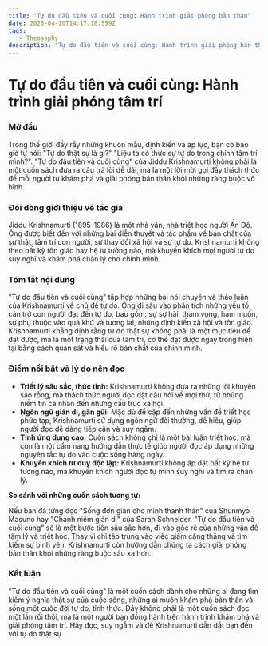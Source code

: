 ```yaml
---
title: "Tự do đầu tiên và cuối cùng: Hành trình giải phóng bản thân"
date: 2025-04-10T14:17:18.559Z
tags:
   - Theosophy
description: "Tự do đầu tiên và cuối cùng: Hành trình giải phóng bản thân"
---
```


# Tự do đầu tiên và cuối cùng: Hành trình giải phóng tâm trí

### Mở đầu

Trong thế giới đầy rẫy những khuôn mẫu, định kiến và áp lực, bạn có bao giờ tự hỏi: "Tự do thật sự là gì?" "Liệu ta có thực sự tự do trong chính tâm trí mình?". "Tự do đầu tiên và cuối cùng" của Jiddu Krishnamurti không phải là một cuốn sách đưa ra câu trả lời dễ dãi, mà là một lời mời gọi đầy thách thức để mỗi người tự khám phá và giải phóng bản thân khỏi những ràng buộc vô hình.

### Đôi dòng giới thiệu về tác giả

Jiddu Krishnamurti (1895-1986) là một nhà văn, nhà triết học người Ấn Độ. Ông được biết đến với những bài diễn thuyết và tác phẩm về bản chất của sự thật, tâm trí con người, sự thay đổi xã hội và sự tự do. Krishnamurti không theo bất kỳ tôn giáo hay hệ tư tưởng nào, mà khuyến khích mọi người tự do suy nghĩ và khám phá chân lý cho chính mình.

### Tóm tắt nội dung

"Tự do đầu tiên và cuối cùng" tập hợp những bài nói chuyện và thảo luận của Krishnamurti về chủ đề tự do. Ông đi sâu vào phân tích những yếu tố cản trở con người đạt đến tự do, bao gồm: sự sợ hãi, tham vọng, ham muốn, sự phụ thuộc vào quá khứ và tương lai, những định kiến xã hội và tôn giáo. Krishnamurti khẳng định rằng tự do thật sự không phải là một mục tiêu để đạt được, mà là một trạng thái của tâm trí, có thể đạt được ngay trong hiện tại bằng cách quan sát và hiểu rõ bản chất của chính mình.

### Điểm nổi bật và lý do nên đọc

*   **Triết lý sâu sắc, thức tỉnh:** Krishnamurti không đưa ra những lời khuyên sáo rỗng, mà thách thức người đọc đặt câu hỏi về mọi thứ, từ những niềm tin cá nhân đến những cấu trúc xã hội.
*   **Ngôn ngữ giản dị, gần gũi:** Mặc dù đề cập đến những vấn đề triết học phức tạp, Krishnamurti sử dụng ngôn ngữ đời thường, dễ hiểu, giúp người đọc dễ dàng tiếp cận và suy ngẫm.
*   **Tính ứng dụng cao:** Cuốn sách không chỉ là một bài luận triết học, mà còn là một cẩm nang hướng dẫn thực tế giúp người đọc áp dụng những nguyên tắc tự do vào cuộc sống hàng ngày.
*   **Khuyến khích tư duy độc lập:** Krishnamurti không áp đặt bất kỳ hệ tư tưởng nào, mà khuyến khích người đọc tự mình suy nghĩ và tìm ra chân lý.

**So sánh với những cuốn sách tương tự:**

Nếu bạn đã từng đọc "Sống đơn giản cho mình thanh thản" của Shunmyo Masuno hay "Chánh niệm giản dị" của Sarah Schneider, "Tự do đầu tiên và cuối cùng" sẽ là một bước tiến sâu sắc hơn, đi vào gốc rễ của những vấn đề tâm lý và triết học. Thay vì chỉ tập trung vào việc giảm căng thẳng và tìm kiếm sự bình yên, Krishnamurti còn hướng dẫn chúng ta cách giải phóng bản thân khỏi những ràng buộc sâu xa hơn.

### Kết luận

"Tự do đầu tiên và cuối cùng" là một cuốn sách dành cho những ai đang tìm kiếm ý nghĩa thật sự của cuộc sống, những ai muốn khám phá bản thân và sống một cuộc đời tự do, tỉnh thức. Đây không phải là một cuốn sách đọc một lần rồi thôi, mà là một người bạn đồng hành trên hành trình khám phá và giải phóng tâm trí. Hãy đọc, suy ngẫm và để Krishnamurti dẫn dắt bạn đến với tự do thật sự.

